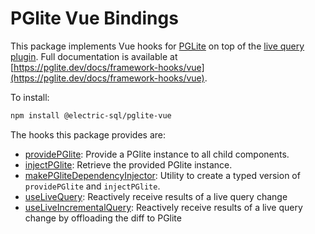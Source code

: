 # PGlite Vue Bindings

This package implements Vue hooks for [PGLite](https://pglite.dev/) on top of the [live query plugin](https://pglite.dev/docs/live-queries). Full documentation is available at [https://pglite.dev/docs/framework-hooks/vue](https://pglite.dev/docs/framework-hooks/vue).

To install:

```sh
npm install @electric-sql/pglite-vue
```

The hooks this package provides are:

- [providePGlite](https://pglite.dev/docs/framework-hooks/vue#providepglite): Provide a PGlite instance to all child components.
- [injectPGlite](https://pglite.dev/docs/framework-hooks/vue#injectpglite): Retrieve the provided PGlite instance.
- [makePGliteDependencyInjector](https://pglite.dev/docs/framework-hooks/vue#makepglitedependencyinjector): Utility to create a typed version of `providePGlite` and `injectPGlite`.
- [useLiveQuery](https://pglite.dev/docs/framework-hooks/vue#uselivequery): Reactively receive results of a live query change
- [useLiveIncrementalQuery](https://pglite.dev/docs/framework-hooks/vue#useliveincrementalquery): Reactively receive results of a live query change by offloading the diff to PGlite
